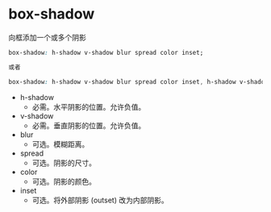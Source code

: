 # box-shadow

向框添加一个或多个阴影

```css
box-shadow: h-shadow v-shadow blur spread color inset;

或者

box-shadow: h-shadow v-shadow blur spread color inset, h-shadow v-shadow blur spread color inset;
```

- h-shadow
  - 必需。水平阴影的位置。允许负值。
- v-shadow
  - 必需。垂直阴影的位置。允许负值。
- blur
  - 可选。模糊距离。
- spread
  - 可选。阴影的尺寸。
- color
  - 可选。阴影的颜色。
- inset
  - 可选。将外部阴影 (outset) 改为内部阴影。
